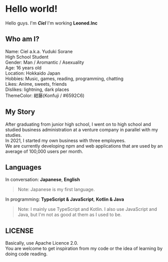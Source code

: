 # Hello world!
Hello guys. I'm ***Ciel***
I'm working **Leoned.Inc**

## Who am I?
Name: Ciel a.k.a. Yuduki Sorane  
High School Student  
Gender: Man / Aromantic / Asexuality   
Age: 16 years old  
Location: Hokkaido Japan  
Hobbies: Music, games, reading, programming, chatting  
Likes: Anime, sweets, friends  
Dislikes: lightning, dark places  
ThemeColor: 紺藤(Konfuji / #6592C6)  

## My Story

After graduating from junior high school, I went on to high school and studied business administration at a venture company in parallel with my studies.  
In 2021, I started my own business with three employees.  
We are currently developing npm and web applications that are used by an average of 100,000 users per month.  

## Languages
In conversation: **Japanese**, **English**
> Note: Japanese is my first language.

In programming: **TypeScript & JavaScript**, **Kotlin & Java**
> Note: I mainly use TypeScript and Kotlin. I also use JavaScript and Java, but I'm not as good at them as I used to be.

## LICENSE
Basically, use Apache Licence 2.0.  
You are welcome to get inspiration from my code or the idea of learning by doing code reading.
